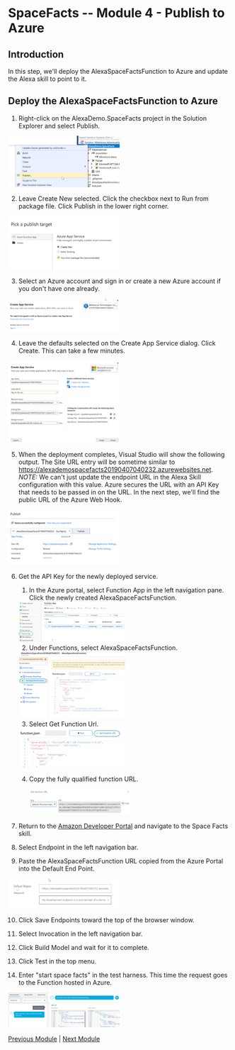 # SpaceFacts -- Module 4 - Publish to Azure

## Introduction

In this step, we'll deploy the AlexaSpaceFactsFunction to Azure and update the Alexa skill to point to it.

## Deploy the AlexaSpaceFactsFunction to Azure

1. Right-click on the AlexaDemo.SpaceFacts project in the Solution Explorer and select Publish.

  <img src="/docs/images/FunctionPublish01.png?raw=true" width="50%"/>

2. Leave Create New selected. Click the checkbox next to Run from package file. Click Publish in the lower right corner.

  <img src="/docs/images/FunctionPublish02.png?raw=true" width="50%"/>

3. Select an Azure account and sign in or create a new Azure account if you don't have one already.

  <img src="/docs/images/FunctionPublish03.png?raw=true" width="50%"/>

4. Leave the defaults selected on the Create App Service dialog. Click Create. This can take a few minutes.

  <img src="/docs/images/FunctionPublish04.png?raw=true" width="50%"/>

5. When the deployment completes, Visual Studio will show the following output. The Site URL entry will be sometime similar to https://alexademospacefacts20190407040232.azurewebsites.net. _NOTE:_ We can't just update the endpoint URL in the Alexa Skill configuration with this value. Azure secures the URL with an API Key that needs to be passed in on the URL. In the next step, we'll find the public URL of the Azure Web Hook.

  <img src="/docs/images/FunctionPublish05.png?raw=true" width="50%"/>

6. Get the API Key for the newly deployed service.
   
   1. In the Azure portal, select Function App in the left navigation pane. Click the newly created AlexaSpaceFactsFunction.

     <img src="/docs/images/FunctionPublish06.png?raw=true" width="50%"/>

   2. Under Functions, select AlexaSpaceFactsFunction.

     <img src="/docs/images/FunctionPublish07.png?raw=true" width="50%"/>
   
   3. Select Get Function Url.
   
     <img src="/docs/images/FunctionPublish08.png?raw=true" width="50%"/>

   4. Copy the fully qualified function URL.

      <img src="/docs/images/FunctionPublish09.png?raw=true" width="50%"/>

7. Return to the [Amazon Developer Portal](https://developer.amazon.com) and navigate to the Space Facts skill.

8. Select Endpoint in the left navigation bar.

9. Paste the AlexaSpaceFactsFunction URL copied from the Azure Portal into the Default End Point.

<img src="/docs/images/FunctionPublish10.png?raw=true" width="50%"/>

10. Click Save Endpoints toward the top of the browser window.

11. Select Invocation in the left navigation bar.

12. Click Build Model and wait for it to complete.

13. Click Test in the top menu.

14. Enter "start space facts" in the test harness. This time the request goes to the Function hosted in Azure.

<img src="/docs/images/FunctionPublish11.png?raw=true" width="50%"/>

[Previous Module](/docs/spacefactstutorial/SpaceFactsTutorial03.md) | [Next Module](/docs/spacefactstutorial/SpaceFactsTutorial05.md)